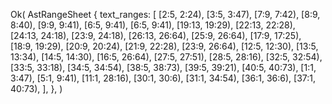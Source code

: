Ok(
    AstRangeSheet {
        text_ranges: [
            [2:5, 2:24),
            [3:5, 3:47),
            [7:9, 7:42),
            [8:9, 8:40),
            [9:9, 9:41),
            [6:5, 9:41),
            [6:5, 9:41),
            [19:13, 19:29),
            [22:13, 22:28),
            [24:13, 24:18),
            [23:9, 24:18),
            [26:13, 26:64),
            [25:9, 26:64),
            [17:9, 17:25),
            [18:9, 19:29),
            [20:9, 20:24),
            [21:9, 22:28),
            [23:9, 26:64),
            [12:5, 12:30),
            [13:5, 13:34),
            [14:5, 14:30),
            [16:5, 26:64),
            [27:5, 27:51),
            [28:5, 28:16),
            [32:5, 32:54),
            [33:5, 33:18),
            [34:5, 34:54),
            [38:5, 38:73),
            [39:5, 39:21),
            [40:5, 40:73),
            [1:1, 3:47),
            [5:1, 9:41),
            [11:1, 28:16),
            [30:1, 30:6),
            [31:1, 34:54),
            [36:1, 36:6),
            [37:1, 40:73),
        ],
    },
)